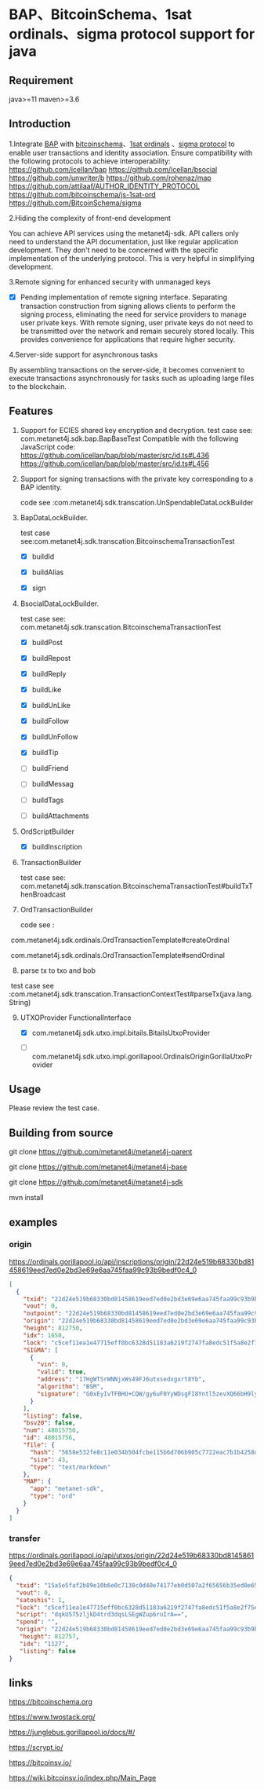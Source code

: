 # BAP、BitcoinSchema、1sat ordinals、sigma protocol support for java

## Requirement
java>=11
maven>=3.6

## Introduction

1.Integrate [BAP](https://github.com/icellan/bap)
with [bitcoinschema](https://bitcoinschema.org/#/)、[1sat ordinals](https://docs.1satordinals.com/libraries) 、[sigma protocol](https://docs.sigmaidentity.com/sigma-library)
to enable user transactions and identity association.
Ensure compatibility with the following protocols to achieve interoperability:
https://github.com/icellan/bap
https://github.com/icellan/bsocial
https://github.com/unwriter/b
https://github.com/rohenaz/map
https://github.com/attilaaf/AUTHOR_IDENTITY_PROTOCOL
https://github.com/bitcoinschema/js-1sat-ord
https://github.com/BitcoinSchema/sigma

2.Hiding the complexity of front-end development

You can achieve API services using the metanet4j-sdk. API callers only need to understand the API documentation, just
like regular application development. They don't need to be concerned with the specific implementation of the underlying
protocol. This is very helpful in simplifying development.

3.Remote signing for enhanced security with unmanaged keys

- [x] Pending implementation of remote signing interface.
  Separating transaction construction from signing allows clients to perform the signing process, eliminating the need
  for service providers to manage user private keys. With remote signing, user private keys do not need to be
  transmitted over the network and remain securely stored locally. This provides convenience for applications that
  require higher security.

4.Server-side support for asynchronous tasks

By assembling transactions on the server-side, it becomes convenient to execute transactions asynchronously for tasks
such as uploading large files to the blockchain.

## Features

1. Support for ECIES shared key encryption and decryption.
   test case see: com.metanet4j.sdk.bap.BapBaseTest
   Compatible with the following JavaScript code:
   https://github.com/icellan/bap/blob/master/src/id.ts#L436
   https://github.com/icellan/bap/blob/master/src/id.ts#L456

2. Support for signing transactions with the private key corresponding to a BAP identity.

   code see :com.metanet4j.sdk.transcation.UnSpendableDataLockBuilder

3. BapDataLockBuilder.

   test case see:com.metanet4j.sdk.transcation.BitcoinschemaTransactionTest

    - [x] buildId

    - [x] buildAlias

    - [x] sign

4. BsocialDataLockBuilder.

   test case see: com.metanet4j.sdk.transcation.BitcoinschemaTransactionTest

    - [x] buildPost

    - [x] buildRepost

    - [x] buildReply

    - [x] buildLike

    - [x] buildUnLike

    - [x] buildFollow

    - [x] buildUnFollow

    - [x] buildTip
    - [ ] buildFriend
    - [ ] buildMessag
    - [ ] buildTags
    - [ ] buildAttachments

5. OrdScriptBuilder

    - [x] buildInscription

6. TransactionBuilder

   test case see: com.metanet4j.sdk.transcation.BitcoinschemaTransactionTest#buildTxThenBroadcast

7. OrdTransactionBuilder

   code see :

​ com.metanet4j.sdk.ordinals.OrdTransactionTemplate#createOrdinal

​ com.metanet4j.sdk.ordinals.OrdTransactionTemplate#sendOrdinal

8. parse tx to txo and bob

​ test case see :com.metanet4j.sdk.transcation.TransactionContextTest#parseTx(java.lang.String)

9. UTXOProvider FunctionalInterface

    - [x] com.metanet4j.sdk.utxo.impl.bitails.BitailsUtxoProvider

    - [ ] com.metanet4j.sdk.utxo.impl.gorillapool.OrdinalsOriginGorillaUtxoProvider

## Usage

Please review the test case.

## Building from source

git clone https://github.com/metanet4j/metanet4j-parent

git clone https://github.com/metanet4j/metanet4j-base

git clone https://github.com/metanet4j/metanet4j-sdk

mvn install

## examples

### origin

https://ordinals.gorillapool.io/api/inscriptions/origin/22d24e519b68330bd81458619eed7ed0e2bd3e69e6aa745faa99c93b9bedf0c4_0

```json
[
  {
    "txid": "22d24e519b68330bd81458619eed7ed0e2bd3e69e6aa745faa99c93b9bedf0c4",
    "vout": 0,
    "outpoint": "22d24e519b68330bd81458619eed7ed0e2bd3e69e6aa745faa99c93b9bedf0c4_0",
    "origin": "22d24e519b68330bd81458619eed7ed0e2bd3e69e6aa745faa99c93b9bedf0c4_0",
    "height": 812750,
    "idx": 1650,
    "lock": "c5cef11ea1e47715eff0bc6328d51183a6219f2747fa8edc51f5a8e2f75e0ec5",
    "SIGMA": [
      {
        "vin": 0,
        "valid": true,
        "address": "17HgWTSrWNNjxWs49FJ6utxsedxgxrt8Yb",
        "algorithm": "BSM",
        "signature": "G0xEyIvTFBHU+CQW/gy6uF0YyWDsgFI8Yntl5zevXQ66bH9ly2OqH88ZWaxPrc3XN8ick4nrmPUl2U4dXEOlNbo="
      }
    ],
    "listing": false,
    "bsv20": false,
    "num": 48015756,
    "id": 48015756,
    "file": {
      "hash": "5658e532fe8c11e034b504fcbe115b6d706b905c7722eac7b1b4258d0368f726",
      "size": 43,
      "type": "text/markdown"
    },
    "MAP": {
      "app": "metanet-sdk",
      "type": "ord"
    }
  }
]
```

### transfer

https://ordinals.gorillapool.io/api/utxos/origin/22d24e519b68330bd81458619eed7ed0e2bd3e69e6aa745faa99c93b9bedf0c4_0

```json
{
  "txid": "15a5e5faf2b89e10b6e0c7138c0d40e74177eb0d507a2f65656b35ed0e652b74",
  "vout": 0,
  "satoshis": 1,
  "lock": "c5cef11ea1e47715eff0bc6328d51183a6219f2747fa8edc51f5a8e2f75e0ec5",
  "script": "dqkU575zljkD4trd3dqsLSEgWZup6ruIrA==",
  "spend": "",
  "origin": "22d24e519b68330bd81458619eed7ed0e2bd3e69e6aa745faa99c93b9bedf0c4_0",
   "height": 812757,
   "idx": "1127",
   "listing": false
}
```

## links
https://bitcoinschema.org

https://www.twostack.org/

https://junglebus.gorillapool.io/docs/#/

https://scrypt.io/

https://bitcoinsv.io/

https://wiki.bitcoinsv.io/index.php/Main_Page


